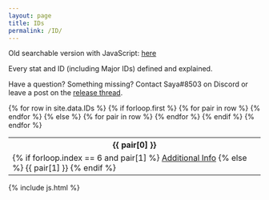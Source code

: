 ```yaml
---
layout: page
title: IDs
permalink: /ID/
---
```

Old searchable version with JavaScript: [here](/ID-js/)

Every stat and ID (including Major IDs) defined and explained.

<p>Have a question? Something missing? Contact Saya#8503 on Discord or leave a post on the <a href="https://forums.wynncraft.com/threads/uwynn-release-thread.295591/">release thread</a>.</p>

<table class="table-dark">
  {% for row in site.data.IDs %}
    {% if forloop.first %}
    <tr>
      {% for pair in row %}
        <th>{{ pair[0] }}</th>
      {% endfor %}
    </tr>
    {% else %}
    <tr>
      {% for pair in row %}
        <td>
          {% if forloop.index == 6 and pair[1] %}
            <a href="{{ pair[1] }}">Additional Info</a>
          {% else %}
            {{ pair[1] }}
          {% endif %}
        </td>
      {% endfor %}
    </tr>
    {% endif %}
  {% endfor %}
</table>

{% include js.html %}